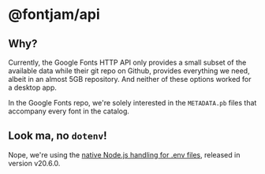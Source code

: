 # @fontjam/api

## Why?

Currently, the Google Fonts HTTP API only provides a small
subset of the available data while their git repo on
Github, provides everything we need, albeit in an almost 5GB
repository. And neither of these options worked for a
desktop app.

In the Google Fonts repo, we're solely interested in the
`METADATA.pb` files that accompany every font in the catalog.

## Look ma, no `dotenv`!

Nope, we're using the [native Node.js handling for .env
files](https://nodejs.org/en/blog/release/v20.6.0), released in version v20.6.0.

